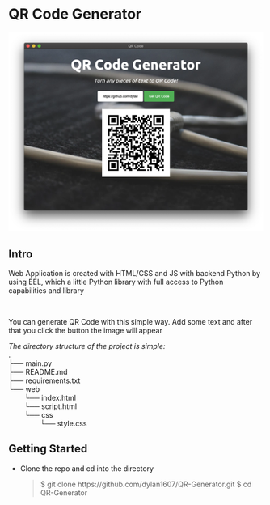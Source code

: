 <html>
    <body>
        <h1>QR Code Generator</h1>
        <img src='./application.png'>
        <h2>Intro</h2>
        <p>
        Web Application is created with HTML/CSS and JS with backend Python by using EEL, which a little Python library with full access to Python capabilities and library
        </p>
        <br>
        <p>
            You can generate QR Code with this simple way. Add some text and after that you click the button the image will appear
        </p>
        <div><i>The directory structure of the project is simple:</i></div>
        <div>
            .<br>
            ├── main.py<br>
            ├── README.md<br>
            ├── requirements.txt<br>
            └── web<br>
            &nbsp;&nbsp;&nbsp;&nbsp;&nbsp;&nbsp;&nbsp;&nbsp;└── index.html<br>
            &nbsp;&nbsp;&nbsp;&nbsp;&nbsp;&nbsp;&nbsp;&nbsp;└── script.html<br>
            &nbsp;&nbsp;&nbsp;&nbsp;&nbsp;&nbsp;&nbsp;&nbsp;└── css<br>
            &nbsp;&nbsp;&nbsp;&nbsp;&nbsp;&nbsp;&nbsp;&nbsp;&nbsp;&nbsp;&nbsp;&nbsp;&nbsp;&nbsp;&nbsp;&nbsp;└── style.css <br>
        </div>
        <h2>Getting Started</h2>
        <ul>
            <li>Clone the repo and cd into the directory</li>
            <blockquote>
                $ git clone https://github.com/dylan1607/QR-Generator.git
                $ cd QR-Generator
            </blockquote>
        </ul>
    <body>        
</html>
